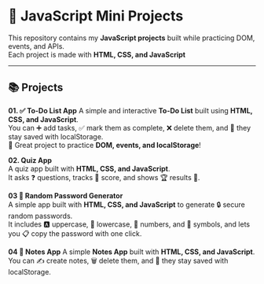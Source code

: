 # 🚀 JavaScript Mini Projects

This repository contains my **JavaScript projects** built while practicing DOM, events, and APIs.  
Each project is made with **HTML, CSS, and JavaScript**

---

## 📚 Projects
**01. ✅ To-Do List App**
A simple and interactive **To-Do List** built using **HTML, CSS, and JavaScript**.  
You can ➕ add tasks, ✅ mark them as complete, ❌ delete them, and 💾 they stay saved with localStorage.  
🚀 Great project to practice **DOM, events, and localStorage**!  

**02. Quiz App**  
A quiz app built with **HTML, CSS, and JavaScript**.  
It asks ❓ questions, tracks 🧮 score, and shows 🏆 results 🎉.  


**03 🔑 Random Password Generator**  
A simple app built with **HTML, CSS, and JavaScript** to generate 🔒 secure random passwords.  
It includes 🅰️ uppercase, 🔡 lowercase, 🔢 numbers, and 🔣 symbols, and lets you 📋 copy the password with one click.  

**04 📝 Notes App** 
A simple **Notes App** built with **HTML, CSS, and JavaScript**.  
You can ✍️ create notes, 🗑 delete them, and 💾 they stay saved with localStorage.  




